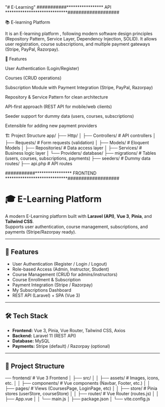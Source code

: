 "# E-Learning" 
###########***************** API *****************************###################

📚 E-learning Platform

It is an E-learning platform , following modern software design principles (Repository Pattern, Service Layer, Dependency Injection, SOLID).
It allows user registration, course subscriptions, and multiple payment gateways (Stripe, PayPal, Razorpay).

🚀 Features

User Authentication (Login/Register)

Courses (CRUD operations)

Subscription Module with Payment Integration (Stripe, PayPal, Razorpay)

Repository & Service Pattern for clean architecture

API-first approach (REST API for mobile/web clients)

Seeder support for dummy data (users, courses, subscriptions)

Extensible for adding new payment providers



🏗️ Project Structure
app/
 ├── Http/
 │    ├── Controllers/   # API controllers
 │    ├── Requests/      # Form requests (validation)
 │
 ├── Models/             # Eloquent Models
 │
 ├── Repositories/       # Data access layer
 │
 ├── Services/           # Business logic layer
 │
 └── Providers/
database/
 ├── migrations/         # Tables (users, courses, subscriptions, payments)
 ├── seeders/            # Dummy data
routes/
 ├── api.php             # API routes



###########***************** FRONTEND *****************************###################

# 🎓 E-Learning Platform

A modern E-Learning platform built with **Laravel (API)**, **Vue 3**, **Pinia**, and **Tailwind CSS**.  
Supports user authentication, course management, subscriptions, and payments (Stripe/Razorpay ready).

---

## 🚀 Features

- User Authentication (Register / Login / Logout)
- Role-based Access (Admin, Instructor, Student)
- Course Management (CRUD for admins/instructors)
- Course Enrollment & Subscription
- Payment Integration (Stripe / Razorpay)
- My Subscriptions Dashboard
- REST API (Laravel) + SPA (Vue 3)

---

## 🛠️ Tech Stack

- **Frontend:** Vue 3, Pinia, Vue Router, Tailwind CSS, Axios
- **Backend:** Laravel 11 (REST API)
- **Database:** MySQL
- **Payments:** Stripe (default) / Razorpay (optional)

---

## 📂 Project Structure

── frontend/                      # Vue 3 Frontend
│   ├── src/
│   │   ├── assets/                # Images, icons, etc.
│   │   ├── components/            # Vue components (Navbar, Footer, etc.)
│   │   ├── pages/                 # Views (CoursesPage, LoginPage, etc)
│   │   ├── store/                 # Pinia stores (userStore, courseStore)
│   │   ├── router/                # Vue Router (routes.js)
│   │   ├── App.vue
│   │   └── main.js
│   ├── package.json
│   └── vite.config.js
